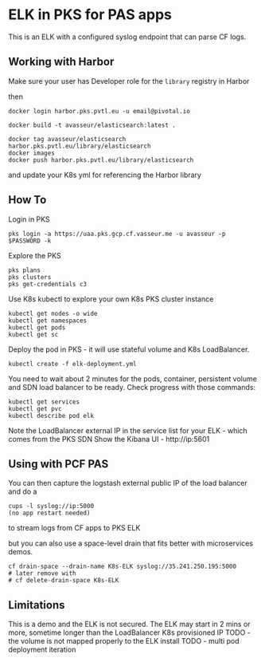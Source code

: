 # ELK in PKS for PAS apps

This is an ELK with a configured syslog endpoint that can parse CF logs.

## Working with Harbor

Make sure your user has Developer role for the `library` registry in Harbor

then
```
docker login harbor.pks.pvtl.eu -u email@pivotal.io

docker build -t avasseur/elasticsearch:latest .

docker tag avasseur/elasticsearch harbor.pks.pvtl.eu/library/elasticsearch
docker images
docker push harbor.pks.pvtl.eu/library/elasticsearch  
```

and update your K8s yml for referencing the Harbor library


## How To

Login in PKS
```
pks login -a https://uaa.pks.gcp.cf.vasseur.me -u avasseur -p $PASSWORD -k
```

Explore the PKS
```
pks plans
pks clusters
pks get-credentials c3
```

Use K8s kubectl to explore your own K8s PKS cluster instance
```
kubectl get nodes -o wide
kubectl get namespaces
kubectl get pods
kubectl get sc
```

Deploy the pod in PKS - it will use stateful volume and K8s LoadBalancer.
```
kubectl create -f elk-deployment.yml
```
You need to wait about 2 minutes for the pods, container, persistent volume and SDN load balancer to be ready.
Check progress with those commands:
```
kubectl get services
kubectl get pvc
kubectl describe pod elk
```
Note the LoadBalancer external IP in the service list for your ELK - which comes from the PKS SDN
Show the Kibana UI - http://ip:5601

## Using with PCF PAS

You can then capture the logstash external public IP of the load balancer and do a
```
cups -l syslog://ip:5000
(no app restart needed)
```
to stream logs from CF apps to PKS ELK

but you can also use a space-level drain that fits better with microservices demos.
```
cf drain-space --drain-name K8s-ELK syslog://35.241.250.195:5000
# later remove with
# cf delete-drain-space K8s-ELK
```

## Limitations

This is a demo and the ELK is not secured.
The ELK may start in 2 mins or more, sometime longer than the LoadBalancer K8s provisioned IP
TODO - the volume is not mapped properly to the ELK install
TODO - multi pod deployment iteration
